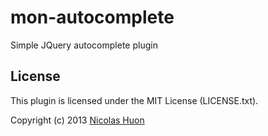 # mon-autocomplete

Simple JQuery autocomplete plugin

## License

This plugin is licensed under the MIT License (LICENSE.txt).

Copyright (c) 2013 [Nicolas Huon](http://nicolashuon.appspot.com/)